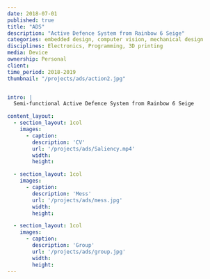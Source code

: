```yaml
---
date: 2018-07-01
published: true
title: "ADS"
description: "Active Defence System from Rainbow 6 Seige"
categories: embedded design, computer vision, mechanical design
disciplines: Electronics, Programming, 3D printing
media: Device
ownership: Personal
client:
time_period: 2018-2019
thumbnail: "/projects/ads/action2.jpg"


intro: |
  Semi-functional Active Defence System from Rainbow 6 Seige

content_layout:
  - section_layout: 1col
    images:
      - caption:
        description: 'CV'
        url: '/projects/ads/Saliency.mp4'
        width:
        height:

  - section_layout: 1col
    images:
      - caption:
        description: 'Mess'
        url: '/projects/ads/mess.jpg'
        width:
        height:

  - section_layout: 1col
    images:
      - caption:
        description: 'Group'
        url: '/projects/ads/group.jpg'
        width:
        height:
---
```

